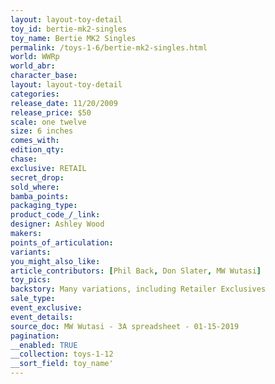 ```yaml
---
layout: layout-toy-detail 
toy_id: bertie-mk2-singles
toy_name: Bertie MK2 Singles
permalink: /toys-1-6/bertie-mk2-singles.html
world: WWRp
world_abr: 
character_base: 
layout: layout-toy-detail
categories: 
release_date: 11/20/2009
release_price: $50 
scale: one twelve
size: 6 inches
comes_with: 
edition_qty: 
chase: 
exclusive: RETAIL
secret_drop: 
sold_where: 
bamba_points: 
packaging_type: 
product_code_/_link: 
designer: Ashley Wood
makers: 
points_of_articulation: 
variants: 
you_might_also_like: 
article_contributors: [Phil Back, Don Slater, MW Wutasi]
toy_pics: 
backstory: Many variations, including Retailer Exclusives
sale_type: 
event_exclusive: 
event_details: 
source_doc: MW Wutasi - 3A spreadsheet - 01-15-2019
pagination: 
__enabled: TRUE
__collection: toys-1-12
__sort_field: toy_name'
---
```

